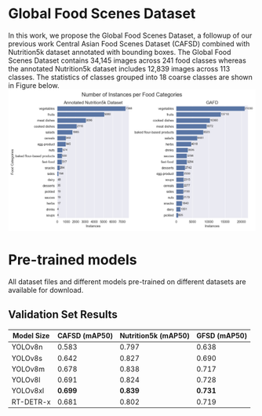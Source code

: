 # Global Food Scenes Dataset

In this work, we propose the Global Food Scenes Dataset, a followup of our previous work Central Asian Food Scenes Dataset (CAFSD) combined with Nutrition5k dataset annotated with bounding boxes. The Global Food Scenes Dataset contains 34,145 images across 241 food classes whereas the annotated Nutrition5k dataset includes 12,839 images across 113 classes. The statistics of classes grouped into 18 coarse classes are shown in Figure below.
![Alt text](figures/categories_subplots.png)

# Pre-trained models
All dataset files and different models pre-trained on different datasets are available for download.

## Validation Set Results

| Model Size   | CAFSD (mAP50)  | Nutrition5k (mAP50)| GFSD (mAP50)|
|--------------|--------|-------------|---------------------|
| YOLOv8n      | 0.583  | 0.797       | 0.638               |
| YOLOv8s      | 0.642  | 0.827       | 0.690               |
| YOLOv8m      | 0.678  | 0.838       | 0.717               |
| YOLOv8l      | 0.691  | 0.824       | 0.728               |
| YOLOv8xl     | **0.699**  | **0.839**  | **0.731**               |
| RT-DETR-x    | 0.681  | 0.802  | 0.719               |

